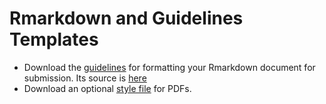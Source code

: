 
<!-- README.md is generated from README.Rmd. Please edit that file -->

# Rmarkdown and Guidelines Templates

  - Download the [guidelines](submission-guidelines.pdf) for formatting
    your Rmarkdown document for submission. Its source is
    [here](submission-guidelines.Rmd)
  - Download an optional [style file](pset_style.sty) for PDFs.
